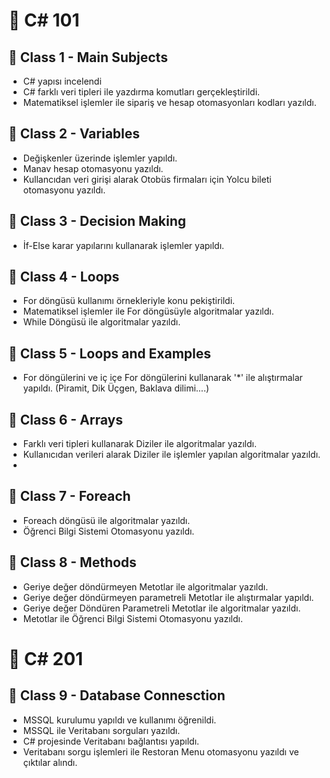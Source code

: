 # 📌 C# 101 

## 📍 Class 1 - Main Subjects
- C# yapısı incelendi
- C# farklı veri tipleri ile yazdırma komutları gerçekleştirildi.
- Matematiksel işlemler ile sipariş ve hesap otomasyonları kodları yazıldı.

## 📍 Class 2 - Variables
- Değişkenler üzerinde işlemler yapıldı.
- Manav hesap otomasyonu yazıldı.
- Kullancıdan veri girişi alarak Otobüs firmaları için Yolcu bileti otomasyonu yazıldı.

## 📍 Class 3 - Decision Making
- İf-Else karar yapılarını kullanarak işlemler yapıldı.

## 📍 Class 4 - Loops
- For döngüsü kullanımı örnekleriyle konu pekiştirildi.
- Matematiksel işlemler ile For döngüsüyle algoritmalar yazıldı.
- While Döngüsü ile algoritmalar yazıldı.

## 📍 Class 5 - Loops and Examples
- For döngülerini ve iç içe For döngülerini kullanarak '*' ile alıştırmalar yapıldı. (Piramit, Dik Üçgen, Baklava dilimi....)

## 📍 Class 6 - Arrays
- Farklı veri tipleri kullanarak Diziler ile algoritmalar yazıldı.
- Kullanıcıdan verileri alarak Diziler ile işlemler yapılan algoritmalar yazıldı.
- 
## 📍 Class 7 - Foreach
- Foreach döngüsü ile algoritmalar yazıldı.
- Öğrenci Bilgi Sistemi Otomasyonu yazıldı.
  
## 📍 Class 8 - Methods
- Geriye değer döndürmeyen Metotlar ile algoritmalar yazıldı.
- Geriye değer döndürmeyen parametreli Metotlar ile alıştırmalar yapıldı.
- Geriye değer Döndüren Parametreli Metotlar ile algoritmalar yazıldı.
- Metotlar ile Öğrenci Bilgi Sistemi Otomasyonu yazıldı.



# 📌 C# 201 


## 📍 Class 9 - Database Connesction
- MSSQL kurulumu yapıldı ve kullanımı öğrenildi.
- MSSQL ile Veritabanı sorguları yazıldı.
- C# projesinde Veritabanı bağlantısı yapıldı.
- Veritabanı sorgu işlemleri ile Restoran Menu otomasyonu yazıldı ve çıktılar alındı.



  
